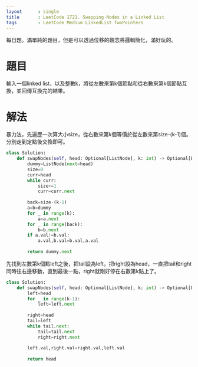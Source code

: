```yaml
---
layout      : single
title       : LeetCode 1721. Swapping Nodes in a Linked List
tags 		: LeetCode Medium LinkedList TwoPointers
---
```

每日題。滿單純的題目，但是可以透過位移的觀念將邏輯簡化，滿好玩的。

# 題目
輸入一個linked list，以及整數k，將從左數來第k個節點和從右數來第k個節點互換，並回傳互換完的結果。

# 解法
暴力法，先遍歷一次算大小size，從右數來第k個等價於從左數來第size-(k-1)個。分別走到定點後交換即可。

```python
class Solution:
    def swapNodes(self, head: Optional[ListNode], k: int) -> Optional[ListNode]:
        dummy=ListNode(next=head)
        size=0
        curr=head
        while curr:
            size+=1
            curr=curr.next
        
        back=size-(k-1)
        a=b=dummy
        for _ in range(k):
            a=a.next
        for _ in range(back):
            b=b.next
        if a.val!=b.val:
            a.val,b.val=b.val,a.val
            
        return dummy.next
```

先找到左數第k個點left之後，把tail設為left，把right設為head，一直把tail和right同時往右邊移動，直到最後一點，right就剛好停在右數第k點上了。

```python
class Solution:
    def swapNodes(self, head: Optional[ListNode], k: int) -> Optional[ListNode]:
        left=head
        for _ in range(k-1):
            left=left.next
        
        right=head
        tail=left
        while tail.next:
            tail=tail.next
            right=right.next
            
        left.val,right.val=right.val,left.val
        
        return head
```